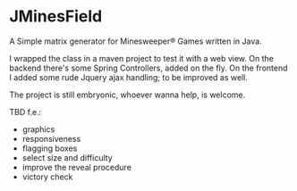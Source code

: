 # JMinesField
A Simple matrix generator for Minesweeper® Games written in Java.

I wrapped the class in a maven project to test it with a web view.
On the backend there's some Spring Controllers, added on the fly.
On the frontend I added some rude Jquery ajax handling; to be improved as well.

The project is still embryonic, whoever wanna help, is welcome.

TBD f.e.: 
* graphics
* responsiveness
* flagging boxes
* select size and difficulty
* improve the reveal procedure
* victory check
